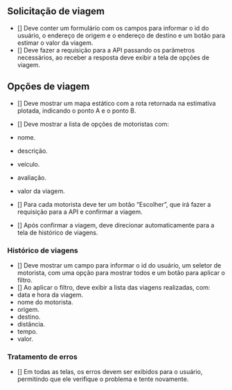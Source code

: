 ## Solicitação de viagem

- [] Deve conter um formulário com os campos para informar o id do usuário, o endereço de origem e o endereço de destino e um botão para estimar o valor da viagem.
- [] Deve fazer a requisição para a API passando os parâmetros necessários, ao receber a resposta deve exibir a tela de opções de viagem.

## Opções de viagem
- [] Deve mostrar um mapa estático com a rota retornada na estimativa plotada, indicando o ponto A e o ponto B.
- [] Deve mostrar a lista de opções de motoristas com:
- nome.
- descrição.
- veículo.
- avaliação.
- valor da viagem.

- [] Para cada motorista deve ter um botão “Escolher”, que irá fazer a requisição para a API e confirmar a viagem.
- [] Após confirmar a viagem, deve direcionar automaticamente para a tela de histórico de viagens.

### Histórico de viagens
- [] Deve mostrar um campo para informar o id do usuário, um
seletor de motorista, com uma opção para mostrar todos e um
botão para aplicar o filtro.
- [] Ao aplicar o filtro, deve exibir a lista das viagens realizadas, com:
- data e hora da viagem.
- nome do motorista.
- origem.
- destino.
- distância.
- tempo.
- valor.

### Tratamento de erros
- [] Em todas as telas, os erros devem ser exibidos para o usuário, permitindo que ele verifique o problema e tente novamente.